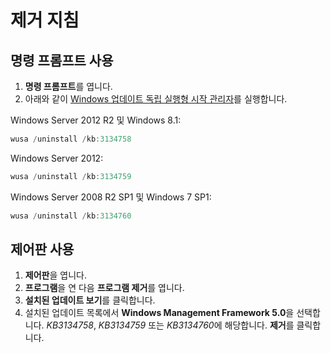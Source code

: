 # 제거 지침

## 명령 프롬프트 사용
1.  **명령 프롬프트**를 엽니다.
2.  아래와 같이 [Windows 업데이트 독립 실행형 시작 관리자](https://support.microsoft.com/en-us/kb/934307)를 실행합니다.

Windows Server 2012 R2 및 Windows 8.1:
```powershell
wusa /uninstall /kb:3134758
```
Windows Server 2012:
```powershell
wusa /uninstall /kb:3134759
```
Windows Server 2008 R2 SP1 및 Windows 7 SP1:
```powershell
wusa /uninstall /kb:3134760
```

## 제어판 사용
1.  **제어판**을 엽니다.
2.  **프로그램**을 연 다음 **프로그램 제거**를 엽니다.
3.  **설치된 업데이트 보기**를 클릭합니다.
4.  설치된 업데이트 목록에서 **Windows Management Framework 5.0**을 선택합니다. *KB3134758*, *KB3134759* 또는 *KB3134760*에 해당합니다. **제거**를 클릭합니다.


<!--HONumber=Aug16_HO3-->


